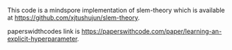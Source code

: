 This code is a mindspore implementation of slem-theory which is available at https://github.com/xjtushujun/slem-theory.

paperswidthcodes link is https://paperswithcode.com/paper/learning-an-explicit-hyperparameter.

